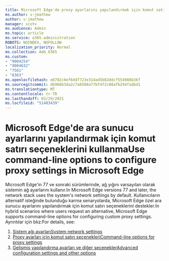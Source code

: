 ```yaml
---
title: Microsoft Edge'de proxy ayarlarını yapılandırmak için komut satırı seçeneklerini kullanma
ms.author: v-jmathew
author: v-jmathew
manager: scotv
ms.audience: Admin
ms.topic: article
ms.service: o365-administration
ROBOTS: NOINDEX, NOFOLLOW
localization_priority: Normal
ms.collection: Adm_O365
ms.custom:
- "9004254"
- "9004632"
- "7561"
- "8363"
ms.openlocfilehash: e8702c6ef6d4f723e314ad5b82ddcf554988b36f
ms.sourcegitcommit: db908b3da2c7a6508a77bf4f2c80afb294fadbd1
ms.translationtype: MT
ms.contentlocale: tr-TR
ms.lasthandoff: 03/29/2021
ms.locfileid: "51403439"
---
```

# <a name="use-command-line-options-to-configure-proxy-settings-in-microsoft-edge"></a><span data-ttu-id="6d9bc-102">Microsoft Edge'de ara sunucu ayarlarını yapılandırmak için komut satırı seçeneklerini kullanma</span><span class="sxs-lookup"><span data-stu-id="6d9bc-102">Use command-line options to configure proxy settings in Microsoft Edge</span></span>

<span data-ttu-id="6d9bc-103">Microsoft Edge'in 77 ve sonraki sürümlerinde, ağ yığını varsayılan olarak sistemin ağ ayarlarını kullanır.</span><span class="sxs-lookup"><span data-stu-id="6d9bc-103">In Microsoft Edge versions 77 and later, the network stack uses the system's network settings by default.</span></span> <span data-ttu-id="6d9bc-104">Kullanıcıların alternatif isteğinde bulunduğu karma senaryolarda, Microsoft Edge özel ara sunucu ayarlarını yapılandırmak için komut satırı seçeneklerini destekler.</span><span class="sxs-lookup"><span data-stu-id="6d9bc-104">In hybrid scenarios where users request an alternative, Microsoft Edge supports command-line options for configuring custom proxy settings.</span></span> <span data-ttu-id="6d9bc-105">Ayrıntılar için bkz:</span><span class="sxs-lookup"><span data-stu-id="6d9bc-105">For details, see:</span></span>

1. [<span data-ttu-id="6d9bc-106">Sistem ağı ayarları</span><span class="sxs-lookup"><span data-stu-id="6d9bc-106">System network settings</span></span>](https://go.microsoft.com/fwlink/?linkid=2133962)
2. [<span data-ttu-id="6d9bc-107">Proxy ayarları için komut satırı seçenekleri</span><span class="sxs-lookup"><span data-stu-id="6d9bc-107">Command-line options for proxy settings</span></span>](https://go.microsoft.com/fwlink/?linkid=2134292)
3. [<span data-ttu-id="6d9bc-108">Gelişmiş yapılandırma ayarları ve diğer seçenekler</span><span class="sxs-lookup"><span data-stu-id="6d9bc-108">Advanced configuration settings and other options</span></span>](https://go.microsoft.com/fwlink/?linkid=2134293)

